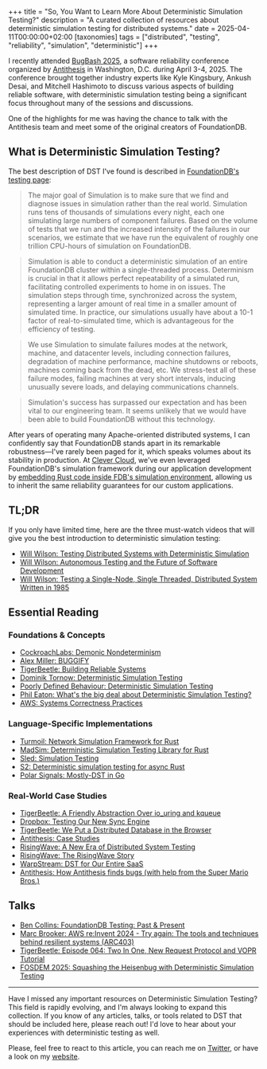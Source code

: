 +++
title = "So, You Want to Learn More About Deterministic Simulation Testing?"
description = "A curated collection of resources about deterministic simulation testing for distributed systems."
date = 2025-04-11T00:00:00+02:00
[taxonomies]
tags = ["distributed", "testing", "reliability", "simulation", "deterministic"]
+++

I recently attended [BugBash 2025](https://bugbash.antithesis.com/), a software reliability conference organized by [Antithesis](https://antithesis.com) in Washington, D.C. during April 3-4, 2025. The conference brought together industry experts like Kyle Kingsbury, Ankush Desai, and Mitchell Hashimoto to discuss various aspects of building reliable software, with deterministic simulation testing being a significant focus throughout many of the sessions and discussions.

One of the highlights for me was having the chance to talk with the Antithesis team and meet some of the original creators of FoundationDB. 

## What is Deterministic Simulation Testing?

The best description of DST I've found is described in [FoundationDB's testing page](https://apple.github.io/foundationdb/testing.html):

> The major goal of Simulation is to make sure that we find and diagnose issues in simulation rather than the real world. Simulation runs tens of thousands of simulations every night, each one simulating large numbers of component failures. Based on the volume of tests that we run and the increased intensity of the failures in our scenarios, we estimate that we have run the equivalent of roughly one trillion CPU-hours of simulation on FoundationDB.

> Simulation is able to conduct a deterministic simulation of an entire FoundationDB cluster within a single-threaded process. Determinism is crucial in that it allows perfect repeatability of a simulated run, facilitating controlled experiments to home in on issues. The simulation steps through time, synchronized across the system, representing a larger amount of real time in a smaller amount of simulated time. In practice, our simulations usually have about a 10-1 factor of real-to-simulated time, which is advantageous for the efficiency of testing.

> We use Simulation to simulate failures modes at the network, machine, and datacenter levels, including connection failures, degradation of machine performance, machine shutdowns or reboots, machines coming back from the dead, etc. We stress-test all of these failure modes, failing machines at very short intervals, inducing unusually severe loads, and delaying communications channels.

> Simulation's success has surpassed our expectation and has been vital to our engineering team. It seems unlikely that we would have been able to build FoundationDB without this technology.

After years of operating many Apache-oriented distributed systems, I can confidently say that FoundationDB stands apart in its remarkable robustness—I've rarely been paged for it, which speaks volumes about its stability in production. At [Clever Cloud](https://www.clever-cloud.com/), we've even leveraged FoundationDB's simulation framework during our application development by [embedding Rust code inside FDB's simulation environment](/posts/providing-safety-fdb-rs/#user-safety), allowing us to inherit the same reliability guarantees for our custom applications.


## TL;DR
If you only have limited time, here are the three must-watch videos that will give you the best introduction to deterministic simulation testing:

- [Will Wilson: Testing Distributed Systems with Deterministic Simulation](https://www.youtube.com/watch?v=4fFDFbi3toc)
- [Will Wilson: Autonomous Testing and the Future of Software Development](https://www.youtube.com/watch?v=fFSPwJFXVlw)
- [Will Wilson: Testing a Single-Node, Single Threaded, Distributed System Written in 1985](https://www.youtube.com/watch?v=m3HwXlQPCEU)

## Essential Reading

### Foundations & Concepts
- [CockroachLabs: Demonic Nondeterminism](https://www.cockroachlabs.com/blog/demonic-nondeterminism/)
- [Alex Miller: BUGGIFY](https://transactional.blog/simulation/buggify)
- [TigerBeetle: Building Reliable Systems](https://docs.tigerbeetle.com/concepts/safety/#software-reliability)
- [Dominik Tornow: Deterministic Simulation Testing](https://journal.resonatehq.io/p/deterministic-simulation-testing)
- [Poorly Defined Behaviour: Deterministic Simulation Testing](https://poorlydefinedbehaviour.github.io/posts/deterministic_simulation_testing/)
- [Phil Eaton: What's the big deal about Deterministic Simulation Testing?](https://notes.eatonphil.com/2024-08-20-deterministic-simulation-testing.html)
- [AWS: Systems Correctness Practices](https://queue.acm.org/detail.cfm?ref=rss&id=3712057)

### Language-Specific Implementations
- [Turmoil: Network Simulation Framework for Rust](https://docs.rs/turmoil/latest/turmoil/)
- [MadSim: Deterministic Simulation Testing Library for Rust](https://docs.rs/madsim/latest/madsim/)
- [Sled: Simulation Testing](https://sled.rs/simulation.html)
- [S2: Deterministic simulation testing for async Rust](https://s2.dev/blog/dst)
- [Polar Signals: Mostly-DST in Go](https://www.polarsignals.com/blog/posts/2024/05/28/mostly-dst-in-go)

### Real-World Case Studies
- [TigerBeetle: A Friendly Abstraction Over io_uring and kqueue](https://tigerbeetle.com/blog/2022-11-23-a-friendly-abstraction-over-iouring-and-kqueue/)
- [Dropbox: Testing Our New Sync Engine](https://dropbox.tech/infrastructure/-testing-our-new-sync-engine)
- [TigerBeetle: We Put a Distributed Database in the Browser](https://tigerbeetle.com/blog/2023-07-11-we-put-a-distributed-database-in-the-browser/)
- [Antithesis: Case Studies](https://antithesis.com/solutions/case_studies/)
- [RisingWave: A New Era of Distributed System Testing](https://risingwave.com/blog/deterministic-simulation-a-new-era-of-distributed-system-testing/)
- [RisingWave: The RisingWave Story](https://risingwave.com/blog/applying-deterministic-simulation-the-risingwave-story-part-2-of-2/)
- [WarpStream: DST for Our Entire SaaS](https://www.warpstream.com/blog/deterministic-simulation-testing-for-our-entire-saas)
- [Antithesis: How Antithesis finds bugs (with help from the Super Mario Bros.)](https://antithesis.com/blog/sdtalk/)

## Talks
- [Ben Collins: FoundationDB Testing: Past & Present](https://www.youtube.com/watch?v=IaB8jvjW0kk)
- [Marc Brooker: AWS re:Invent 2024 - Try again: The tools and techniques behind resilient systems (ARC403)](https://www.youtube.com/watch?v=rvHd4Y76-fs)
- [TigerBeetle: Episode 064: Two In One, New Request Protocol and VOPR Tutorial](https://www.youtube.com/watch?v=6y8Ga3oogLY)
- [FOSDEM 2025: Squashing the Heisenbug with Deterministic Simulation Testing](https://fosdem.org/2025/schedule/event/fosdem-2025-4279-squashing-the-heisenbug-with-deterministic-simulation-testing/)

---

Have I missed any important resources on Deterministic Simulation Testing? This field is rapidly evolving, and I'm always looking to expand this collection. If you know of any articles, talks, or tools related to DST that should be included here, please reach out! I'd love to hear about your experiences with deterministic testing as well.

Please, feel free to react to this article, you can reach me on [Twitter](https://twitter.com/PierreZ), or have a look on my [website](https://pierrezemb.fr).

